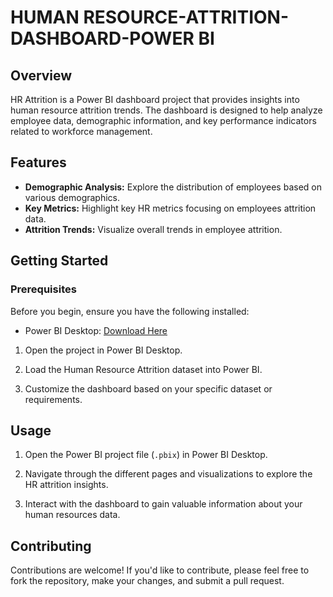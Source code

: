 # HUMAN RESOURCE-ATTRITION-DASHBOARD-POWER BI

## Overview

HR Attrition is a Power BI dashboard project that provides insights into human resource attrition trends. The dashboard is designed to help analyze employee data, demographic information, and key performance indicators related to workforce management.

## Features

- **Demographic Analysis:** Explore the distribution of employees based on various demographics.
- **Key Metrics:** Highlight key HR metrics focusing on employees attrition data.
- **Attrition Trends:** Visualize overall trends in employee attrition.

## Getting Started

### Prerequisites

Before you begin, ensure you have the following installed:

- Power BI Desktop: [Download Here](https://powerbi.microsoft.com/desktop/)

1. Open the project in Power BI Desktop.

2. Load the Human Resource Attrition dataset into Power BI.

3. Customize the dashboard based on your specific dataset or requirements.

## Usage

1. Open the Power BI project file (`.pbix`) in Power BI Desktop.

2. Navigate through the different pages and visualizations to explore the HR attrition insights.

3. Interact with the dashboard to gain valuable information about your human resources data.

## Contributing

Contributions are welcome! If you'd like to contribute, please feel free to fork the repository, make your changes, and submit a pull request.
